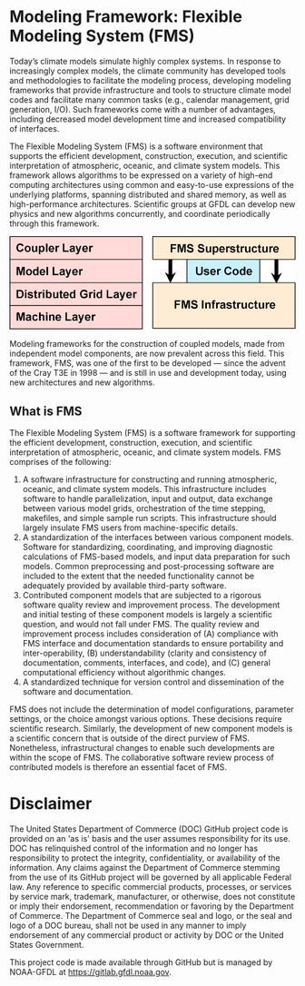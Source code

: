 # Modeling Framework: Flexible Modeling System (FMS)

Today’s climate models simulate highly complex systems. In response to increasingly complex models, the climate community has developed tools and methodologies to facilitate the modeling process, developing modeling frameworks that provide infrastructure and tools to structure climate model codes and facilitate many common tasks (e.g., calendar management, grid generation, I/O). Such frameworks come with a number of advantages, including decreased model development time and increased compatibility of interfaces.

The Flexible Modeling System (FMS) is a software environment that supports the efficient development, construction, execution, and scientific interpretation of atmospheric, oceanic, and climate system models. This framework allows algorithms to be expressed on a variety of high-end computing architectures using common and easy-to-use expressions of the underlying platforms, spanning distributed and shared memory, as well as high-performance architectures. Scientific groups at GFDL can develop new physics and new algorithms concurrently, and coordinate periodically through this framework.

![FMS Framework](docs/images/FMS.gif)

Modeling frameworks for the construction of coupled models, made from independent model components, are now prevalent across this field. This framework, FMS, was one of the first to be developed — since the advent of the Cray T3E in 1998 — and is still in use and development today, using new architectures and new algorithms.

## What is FMS

The Flexible Modeling System (FMS) is a software framework for supporting the
efficient development, construction, execution, and scientific interpretation
of atmospheric, oceanic, and climate system models.  FMS comprises of the
following:

1. A software infrastructure for constructing and running atmospheric, oceanic,
and climate system models. This infrastructure includes software to handle
parallelization, input and output, data exchange between various model grids,
orchestration of the time stepping, makefiles, and simple sample run scripts.
This infrastructure should largely insulate FMS users from machine-specific
details.
1. A standardization of the interfaces between various component models.
Software for standardizing, coordinating, and improving diagnostic calculations
of FMS-based models, and input data preparation for such models. Common
preprocessing and post-processing software are included to the extent that the
needed functionality cannot be adequately provided by available third-party
software.
1. Contributed component models that are subjected to a rigorous software
quality review and improvement process. The development and initial testing of
these component models is largely a scientific question, and would not fall
under FMS. The quality review and improvement process includes consideration of
(A) compliance with FMS interface and documentation standards to ensure
portability and inter-operability, (B) understandability (clarity and
consistency of documentation, comments, interfaces, and code), and (C) general
computational efficiency without algorithmic changes.
1. A standardized technique for version control and dissemination of the
software and documentation.

FMS does not include the determination of model configurations, parameter
settings, or the choice amongst various options. These decisions require
scientific research. Similarly, the development of new component models is a
scientific concern that is outside of the direct purview of FMS. Nonetheless,
infrastructural changes to enable such developments are within the scope of FMS.
The collaborative software review process of contributed models is therefore an
essential facet of FMS.

# Disclaimer

The United States Department of Commerce (DOC) GitHub project code is provided
on an 'as is' basis and the user assumes responsibility for its use. DOC has
relinquished control of the information and no longer has responsibility to
protect the integrity, confidentiality, or availability of the information. Any
claims against the Department of Commerce stemming from the use of its GitHub
project will be governed by all applicable Federal law. Any reference to
specific commercial products, processes, or services by service mark,
trademark, manufacturer, or otherwise, does not constitute or imply their
endorsement, recommendation or favoring by the Department of Commerce. The
Department of Commerce seal and logo, or the seal and logo of a DOC bureau,
shall not be used in any manner to imply endorsement of any commercial product
or activity by DOC or the United States Government.

This project code is made available through GitHub but is managed by NOAA-GFDL
at https://gitlab.gfdl.noaa.gov.
